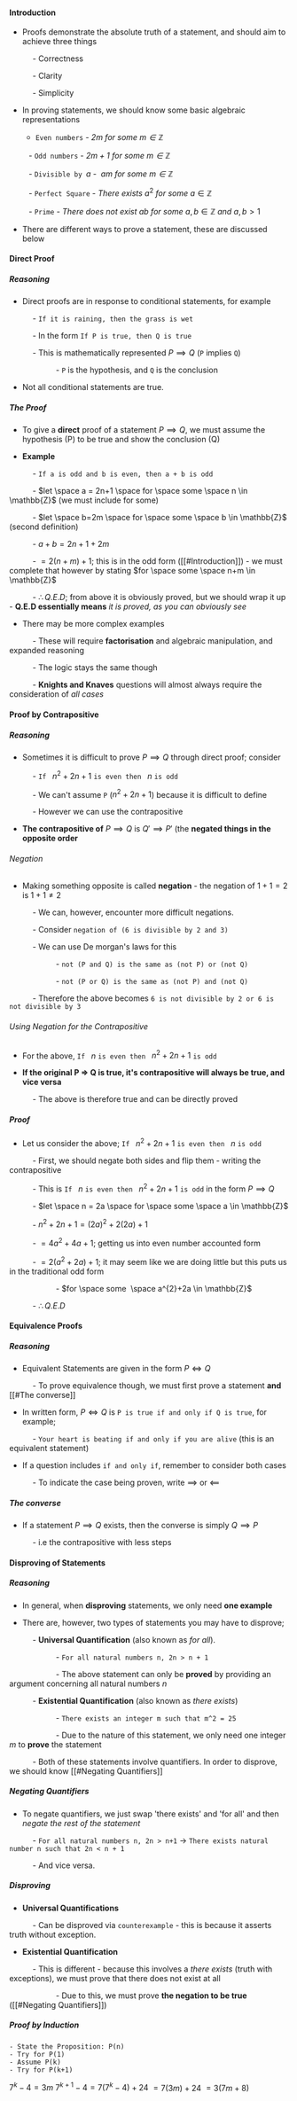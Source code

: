 #### Introduction

- Proofs demonstrate the absolute truth of a statement, and should aim to achieve three things

      - Correctness

      - Clarity

      - Simplicity

- In proving statements, we should know some basic algebraic representations

	 - `Even numbers` -  *$2m$ for some $m \in \mathbb{Z}$*

     - `Odd numbers` - *$2m + 1$ for some $m \in \mathbb{Z}$*

     - `Divisible by `$a$ -  *$am$ for some $m \in \mathbb{Z}$*

     - `Perfect Square` - *There exists* $a^2$ *for some* $a \in \mathbb{Z}$

     - `Prime` - *There does not exist* $ab$ *for some* $a,b \in \mathbb{Z}$ *and* $a,b>1$

- There are different ways to prove a statement, these are discussed below




#### Direct Proof

##### Reasoning

- Direct proofs are in response to conditional statements, for example

      - `If it is raining, then the grass is wet`

      - In the form `If P is true, then Q is true`

      - This is mathematically represented $P \implies Q$ (`P` implies `Q`)

            - `P` is the hypothesis, and `Q` is the conclusion

- Not all conditional statements are true.

  

##### The Proof

- To give a **direct** proof of a statement $P \implies Q$, we must assume the hypothesis (P) to be true and show the conclusion (Q)

- **Example**

      - `If a is odd and b is even, then a + b is odd`

      - $let \space a = 2n+1 \space for \space some \space n \in \mathbb{Z}$ (we must include for some)

      - $let \space b=2m \space for \space some \space b \in \mathbb{Z}$ (second definition)

      - $a+b=2n+1+2m$

      - $=2(n+m)+1$; this is in the odd form ([[#Introduction]]) - we must complete that however by stating $for \space some \space n+m \in \mathbb{Z}$

      - $\therefore Q.E.D$; from above it is obviously proved, but we should wrap it up - **Q.E.D essentially means** *it is proved, as you can obviously see*

- There may be more complex examples

      - These will require **factorisation** and algebraic manipulation, and expanded reasoning

      - The logic stays the same though

      - **Knights and Knaves** questions will almost always require the consideration of *all cases*

  

#### Proof by Contrapositive

##### Reasoning

- Sometimes it is difficult to prove $P \implies Q$ through direct proof; consider

      - `If ` $n^{2}+2n+1$ `is even then ` $n$ `is odd`  

      - We can't assume `P` ($n^{2}+2n+1$) because it is difficult to define

      - However we can use the contrapositive

- **The contrapositive of** $P \implies Q$ is $Q' \implies P'$ (the **negated things in the opposite order**

  

###### Negation

- Making something opposite is called **negation** - the negation of $1+1=2$ is $1+1 \not = 2$

      - We can, however, encounter more difficult negations.

      - Consider `negation of (6 is divisible by 2 and 3)`

      - We can use De morgan's laws for this

            - `not (P and Q) is the same as (not P) or (not Q)`

            - `not (P or Q) is the same as (not P) and (not Q)`

      - Therefore the above becomes `6 is not divisible by 2 or 6 is not divisible by 3`

  

###### Using Negation for the Contrapositive

- For the above, `If ` $n$ `is even then ` $n^{2}+2n+1$ `is odd`

- **If the original P => Q is true, it's contrapositive will always be true, and vice versa**

      - The above is therefore true and can be directly proved

  

##### Proof

- Let us consider the above; `If ` $n^{2}+2n+1$ `is even then ` $n$ `is odd`

      - First, we should negate both sides and flip them - writing the contrapositive

      - This is `If ` $n$ `is even then ` $n^{2}+2n+1$ `is odd` in the form $P \implies Q$

      - $let \space n = 2a \space for \space some \space a \in \mathbb{Z}$

      - $n^{2}+2n+1 = (2a)^{2}+2(2a)+1$

      - $=4a^2+4a+1$; getting us into even number accounted form

      - $=2(a^{2}+2a)+1$; it may seem like we are doing little but this puts us in the traditional odd form

            - $for \space some  \space a^{2}+2a \in \mathbb{Z}$

      - $\therefore Q.E.D$

  

#### Equivalence Proofs

##### Reasoning

- Equivalent Statements are given in the form $P \iff Q$

      - To prove equivalence though, we must first prove a statement **and** [[#The converse]]

- In written form, $P \iff Q$ is `P is true if and only if Q is true`, for example;

      - `Your heart is beating if and only if you are alive` (this is an equivalent statement)

- If a question includes `if and only if`, remember to consider both cases

      - To indicate the case being proven, write $\implies$ or $\impliedby$

  

##### The converse

- If a statement $P \implies Q$ exists, then the converse is simply $Q \implies P$

      - i.e the contrapositive with less steps

  

#### Disproving of Statements

##### Reasoning

- In general, when **disproving** statements, we only need **one example**

- There are, however, two types of statements you may have to disprove;

      - **Universal Quantification** (also known as *for all*).

            - `For all natural numbers n, 2n > n + 1`

            - The above statement can only be **proved** by providing an argument concerning all natural numbers *n*

      - **Existential Quantification** (also known as *there exists*)

            - `There exists an integer m such that m^2 = 25`

            - Due to the nature of this statement, we only need one integer *m* to **prove** the statement

      - Both of these statements involve quantifiers. In order to disprove, we should know [[#Negating Quantifiers]]

  

##### Negating Quantifiers

- To negate quantifiers, we just swap 'there exists' and 'for all' and then *negate the rest of the statement*

      - `For all natural numbers n, 2n > n+1` $\rightarrow$ `There exists natural number n such that 2n < n + 1`

      - And vice versa.

  

##### Disproving

- **Universal Quantifications**

      - Can be disproved via `counterexample` - this is because it asserts truth without exception.

- **Existential Quantification**

      - This is different - because this involves a *there exists* (truth with exceptions), we must prove that there does not exist at all

            - Due to this, we must prove **the negation to be true** ([[#Negating Quantifiers]])


##### Proof by Induction
	- State the Proposition: P(n)
	- Try for P(1)
	- Assume P(k)
	- Try for P(k+1)

$7^{k} - 4 = 3m$
$7^{k+1}-4 = 7(7^{k}-4)+24$
			 $= 7(3m)+24$
			 $=3(7m+8)$





